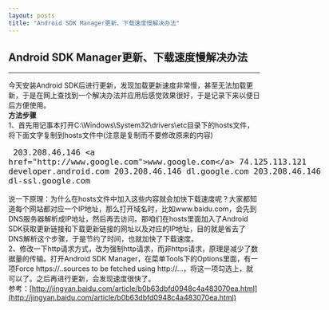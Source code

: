 ```yaml
---
layout: posts
title: "Android SDK Manager更新、下载速度慢解决办法"
---    
```

## Android SDK Manager更新、下载速度慢解决办法
-------------------------------------------  
今天安装Android SDK后进行更新，发现加载更新速度非常慢，甚至无法加载更新，于是在网上查找到一个解决办法并应用后感觉效果很好，于是记录下来以便日后方便使用。     
**方法步骤**     
1、首先用记事本打开C:\Windows\System32\drivers\etc目录下的hosts文件，将下面文字复制到hosts文件中(注意是复制而不要修改原来的内容)     
<font size=4px>
<xmp class="prettyprint linenums">
203.208.46.146 www.google.com
74.125.113.121 developer.android.com
203.208.46.146 dl.google.com
203.208.46.146 dl-ssl.google.com
</xmp>
</font>
说一下原理：为什么在hosts文件中加入这些内容就会加快下载速度呢？大家都知道每个网站都对应一个IP地址，那么打开域名时，比如www.baidu.com，会先到DNS服务器解析成IP地址，然后再去访问。那咱们在hosts里面加入了Android SDK获取更新链接和下载更新链接的网址以及对应的IP地址，目的就是省去了DNS解析这个步骤，于是节约了时间，也就加快了下载速度。    
2、修改一下http请求方式，改为强制http请求，而非https请求，原理是减少了数据量的传输。打开Android SDK Manager，在菜单Tools下的Options里面，有一项Force https://..sources to be fetched using http://...，将这一项勾选上，就可以了。之后再进行更新，会发现速度很快了。     
参考：[http://jingyan.baidu.com/article/b0b63dbfd0948c4a483070ea.html](http://jingyan.baidu.com/article/b0b63dbfd0948c4a483070ea.html)
